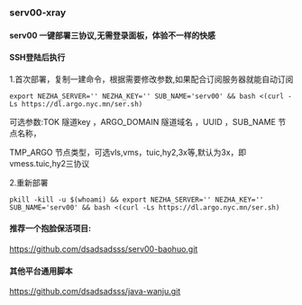 ### serv00-xray

#### serv00 一键部署三协议,无需登录面板，体验不一样的快感

#### SSH登陆后执行

1.首次部署，复制一建命令，根据需要修改参数,如果配合订阅服务器就能自动订阅
```
export NEZHA_SERVER='' NEZHA_KEY='' SUB_NAME='serv00' && bash <(curl -Ls https://dl.argo.nyc.mn/ser.sh)
```
可选参数:TOK 隧道key ，ARGO_DOMAIN 隧道域名 ，UUID ，SUB_NAME 节点名称，

TMP_ARGO 节点类型，可选vls,vms，tuic,hy2,3x等,默认为3x，即vmess.tuic,hy2三协议

2.重新部署
```
pkill -kill -u $(whoami) && export NEZHA_SERVER='' NEZHA_KEY='' SUB_NAME='serv00' && bash <(curl -Ls https://dl.argo.nyc.mn/ser.sh)
```

#### 推荐一个抱脸保活项目:

https://github.com/dsadsadsss/serv00-baohuo.git

#### 其他平台通用脚本

https://github.com/dsadsadsss/java-wanju.git
